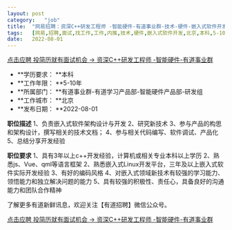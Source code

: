 ```yaml
---
layout:	post
category:	"job"
title:	"网易招聘：资深C++研发工程师 -智能硬件-有道事业群-技术-硬件-嵌入式软件开发-北京本科5-10年"
tags:	[网易,招聘,面试,找工作,工作,内推,技术,硬件,嵌入式软件开发,北京,本科,5-10年]
date:	2022-08-01
---
```


[点击应聘 投简历就有面试机会 -> 资深C++研发工程师 -智能硬件-有道事业群](http://mobile.bole.netease.com/bole/boleDetail?id=25193&employeeId=346f03c3cda5f04c&key=all)



- **学历要求： **本科
- **工作年限： **5-10年
- **所属部门： **有道事业群-有道学习产品部-智能硬件产品部-研发组
- **工作城市： **北京
- **发布日期： **2022-08-01



**职位描述**
1、负责嵌入式软件架构设计与开发
2、研究新技术
3、参与产品的构思和架构设计，撰写相关的技术文档；
4、参与相关代码编写、软件调试、产品化
5、总结分享开发经验



**职位要求**
1、具有3年以上c++开发经验，计算机或相关专业本科以上学历
2、熟悉js、Vue、qml等语言框架
2、熟悉嵌入式Linux开发平台，三年及以上嵌入式软件实际开发经验
3、有好的编码风格
4、对嵌入式领域新技术有较强的学习能力、领悟能力和独立解决问题的能力
5、具有较强的积极性、责任心，具备良好的沟通能力和团队合作精神

了解更多有道新鲜讯息，欢迎关注【有道招聘】微信公众号。



[点击应聘 投简历就有面试机会 -> 资深C++研发工程师 -智能硬件-有道事业群](http://mobile.bole.netease.com/bole/boleDetail?id=25193&employeeId=346f03c3cda5f04c&key=all)